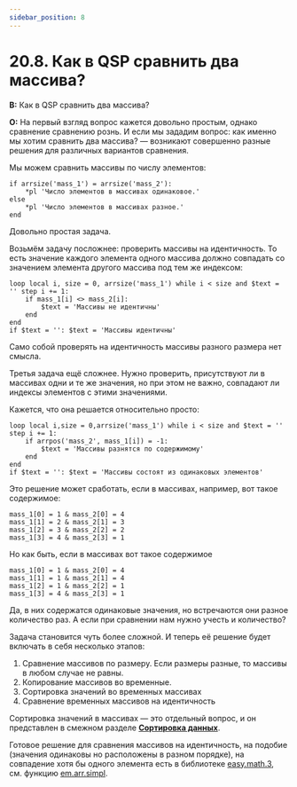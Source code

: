 ```yaml
---
sidebar_position: 8
---
```


# 20.8. Как в QSP сравнить два массива?
<!-- [:faq_20_08] -->
**В:** Как в QSP сравнить два массива?

**О:**
На первый взгляд вопрос кажется довольно простым, однако сравнение сравнению рознь. И если мы зададим вопрос: как именно мы хотим сравнить два массива? — возникают совершенно разные решения для различных вариантов сравнения.

Мы можем сравнить массивы по числу элементов:

```qsp
if arrsize('mass_1') = arrsize('mass_2'):
    *pl 'Число элементов в массивах одинаковое.'
else
    *pl 'Число элементов в массивах разное.'
end
```

Довольно простая задача.

Возьмём задачу посложнее: проверить массивы на идентичность. То есть значение каждого элемента одного массива должно совпадать со значением элемента другого массива под тем же индексом:

```qsp
loop local i, size = 0, arrsize('mass_1') while i < size and $text = '' step i += 1:
    if mass_1[i] <> mass_2[i]:
        $text = 'Массивы не идентичны'
    end
end
if $text = '': $text = 'Массивы идентичны'
```

Само собой проверять на идентичность массивы разного размера нет смысла.

Третья задача ещё сложнее. Нужно проверить, присутствуют ли в массивах одни и те же значения, но при этом не важно, совпадают ли индексы элементов с этими значениями.

Кажется, что она решается относительно просто:

```qsp
loop local i,size = 0,arrsize('mass_1') while i < size and $text = '' step i += 1:
    if arrpos('mass_2', mass_1[i]) = -1:
        $text = 'Массивы разнятся по содержимому'
    end
end
if $text = '': $text = 'Массивы состоят из одинаковых элементов'
```

Это решение может сработать, если в массивах, например, вот такое содержимое:

```qsp
mass_1[0] = 1 & mass_2[0] = 4
mass_1[1] = 2 & mass_2[1] = 3
mass_1[2] = 3 & mass_2[2] = 2
mass_1[3] = 4 & mass_2[3] = 1
```

Но как быть, если в массивах вот такое содержимое

```qsp
mass_1[0] = 1 & mass_2[0] = 4
mass_1[1] = 1 & mass_2[1] = 4
mass_1[2] = 1 & mass_2[2] = 1
mass_1[3] = 4 & mass_2[3] = 1
```

Да, в них содержатся одинаковые значения, но встречаются они разное количество раз. А если при сравнении нам нужно учесть и количество?

Задача становится чуть более сложной. И теперь её решение будет включать в себя несколько этапов:

1. Сравнение массивов по размеру. Если размеры разные, то массивы в любом случае не равны.
2. Копирование массивов во временные.
3. Сортировка значений во временных массивах
4. Сравнение временных массивов на идентичность

Сортировка значений в массивах — это отдельный вопрос, и он представлен в смежном разделе [**Сортировка данных**](data_sorting.md).

Готовое решение для сравнения массивов на идентичность, на подобие (значения одинаковы но расположены в разном порядке), на совпадение хотя бы одного элемента есть в библиотеке [easy.math.3](https://github.com/AleksVersus/easy.math.3), см. функцию [em.arr.simpl](https://aleksversus.narod.ru/index/operacii_s_massivami_stranica_2/0-80#em_arr_simpl).
